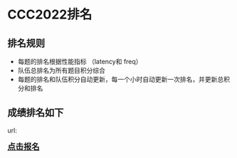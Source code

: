 # CCC2022排名 

## **排名规则**
+ 每题的排名根据性能指标 （latency和 freq）
+ 队伍总排名为所有题目积分综合
+ 每题的排名和队伍积分自动更新，每一个小时自动更新一次排名，并更新总积分和排名


## 成绩排名如下

url:   





<a href="https://xupsh.github.io/ccc2021/upload.html"><font size="4" ><strong>点击报名</strong></font></a>
